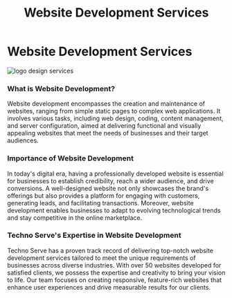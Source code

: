 ﻿---
layout: ../../../layouts/ServiceLayout.astro
title: "Website Development Services"
faqtitle1: "Why is website development crucial for businesses?"
faqtext1: "Website development plays a crucial role in establishing and enhancing the online presence of businesses. It serves as a gateway for customers to interact with the brand, access information, and engage with products or services. A well-developed website not only showcases the brand's identity but also facilitates seamless user experiences, ultimately contributing to business growth and success."

faqtitle2: "What sets professional website development apart from amateur attempts?"
faqtext2: "Professional website development involves a strategic approach to design, functionality, and user experience. Unlike amateur attempts, professional developers adhere to industry standards, incorporate responsive design principles, and prioritize security and scalability. Moreover, professional developers possess the expertise to optimize websites for performance, search engine visibility, and accessibility, ensuring a competitive edge in the digital landscape."

faqtitle3: "How can Techno Serve Ltd's Website Development Services benefit businesses?"
faqtext3: "Techno Serve Ltd specializes in delivering high-quality website development services tailored to meet the diverse needs of businesses across various industries. Our experienced team of developers leverages cutting-edge technologies and industry best practices to create dynamic, user-friendly websites that align with our clients' objectives and brand identity. With our commitment to excellence and ongoing support, we empower businesses to achieve their online goals and drive digital success effectively."

---
 # Website Development Services

![logo design services](https://technoservesolutions.com/wp-content/uploads/2021/10/undraw_Gifts_re_97j6.svg)

### What is Website Development?

Website development encompasses the creation and maintenance of websites, ranging from simple static pages to complex web applications. It involves various tasks, including web design, coding, content management, and server configuration, aimed at delivering functional and visually appealing websites that meet the needs of businesses and their target audiences.

### Importance of Website Development

In today's digital era, having a professionally developed website is essential for businesses to establish credibility, reach a wider audience, and drive conversions. A well-designed website not only showcases the brand's offerings but also provides a platform for engaging with customers, generating leads, and facilitating transactions. Moreover, website development enables businesses to adapt to evolving technological trends and stay competitive in the online marketplace.

### Techno Serve's Expertise in Website Development

Techno Serve has a proven track record of delivering top-notch website development services tailored to meet the unique requirements of businesses across diverse industries. With over 50 websites developed for satisfied clients, we possess the expertise and creativity to bring your vision to life. Our team focuses on creating responsive, feature-rich websites that enhance user experiences and drive measurable results for our clients.

